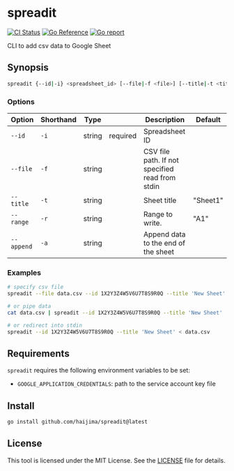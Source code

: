 # spreadit

[![CI Status](https://github.com/haijima/spreadit/workflows/CI/badge.svg?branch=main)](https://github.com/haijima/spreadit/actions)
[![Go Reference](https://pkg.go.dev/badge/github.com/haijima/spreadit.svg)](https://pkg.go.dev/github.com/haijima/spreadit)
[![Go report](https://goreportcard.com/badge/github.com/haijima/spreadit)](https://goreportcard.com/report/github.com/haijima/spreadit)

CLI to add csv data to Google Sheet

## Synopsis

``` sh
spreadit {--id|-i} <spreadsheet_id> [--file|-f <file>] [--title|-t <title>] [--range|-r <range>] [--append|-a]
```

### Options

| Option     | Shorthand | Type   |          | Description                                     | Default  |
|------------|-----------|--------|----------|-------------------------------------------------|----------|
| `--id`     | `-i`      | string | required | Spreadsheet ID                                  |          |
| `--file`   | `-f`      | string |          | CSV file path. If not specified read from stdin |          |
| `--title`  | `-t`      | string |          | Sheet title                                     | "Sheet1" |
| `--range`  | `-r`      | string |          | Range to write.                                 | "A1"     |
| `--append` | `-a`      | string |          | Append data to the end of the sheet             |          |

### Examples

``` sh
# specify csv file
spreadit --file data.csv --id 1X2Y3Z4W5V6U7T8S9R0Q --title 'New Sheet'

# or pipe data
cat data.csv | spreadit --id 1X2Y3Z4W5V6U7T8S9R0Q --title 'New Sheet'

# or redirect into stdin
spreadit --id 1X2Y3Z4W5V6U7T8S9R0Q --title 'New Sheet' < data.csv
```

## Requirements

`spreadit` requires the following environment variables to be set:

- `GOOGLE_APPLICATION_CREDENTIALS`: path to the service account key file

## Install

``` sh
go install github.com/haijima/spreadit@latest
```

## License

This tool is licensed under the MIT License. See the [LICENSE](https://github.com/haijima/spreadit/blob/main/LICENSE)
file for details.
